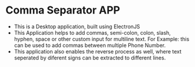 # Comma Separator APP

* This is a Desktop application, built using ElectronJS
* This Application helps to add commas, semi-colon, colon, slash, hyphen, space or other custom input for multiline text. For Example: this can be used to add commas between multiple Phone Number.
* This application also enables the reverse process as well, where text seperated by diferent signs can be extracted to different lines.
